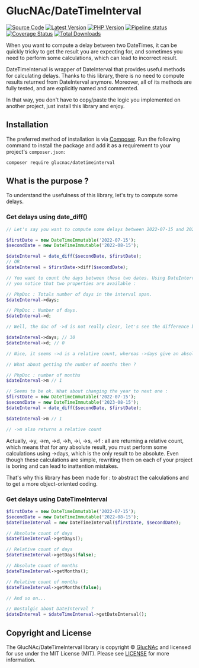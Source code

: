 # GlucNAc/DateTimeInterval

[![Source Code][badge-source]][source]
[![Latest Version][badge-release]][packagist]
[![PHP Version][badge-php]][php]
[![Pipeline status][badge-pipeline]][pipeline]
[![Coverage Status][badge-coverage]][coverage]
[![Total Downloads][badge-downloads]][downloads]

When you want to compute a delay between two DateTimes, it can be quickly tricky to get the result you are expecting for,
and sometimes you need to perform some calculations, which can lead to incorrect result.

DateTimeInterval is wrapper of DateInterval that provides useful methods for calculating delays. Thanks to this library,
there is no need to compute results returned from DateInterval anymore. Moreover, all of its methods are fully tested,
and are explicitly named and commented.

In that way, you don't have to copy/paste the logic you implemented on another project, just install this library and
enjoy.

## Installation

The preferred method of installation is via [Composer][]. Run the following
command to install the package and add it as a requirement to your project's
`composer.json`:

```bash
composer require glucnac/datetimeinterval
```

## What is the purpose ?

To understand the usefulness of this library, let's try to compute some delays.

### Get delays using date_diff()
```php
// Let's say you want to compute some delays between 2022-07-15 and 2022-08-15.

$firstDate = new DateTimeImmutable('2022-07-15');
$secondDate = new DateTimeImmutable('2022-08-15');

$dateInterval = date_diff($secondDate, $firstDate);
// OR
$dateInterval = $firstDate->diff($secondDate);

// You want to count the days between these two dates. Using DateInterval,
// you notice that two properties are available :

// PhpDoc : Totals number of days in the interval span.
$dateInterval->days;

// PhpDoc : Number of days.
$dateInterval->d;

// Well, the doc of ->d is not really clear, let's see the difference between these two returns

$dateInterval->days; // 30
$dateInterval->d; // 0

// Nice, it seems ->d is a relative count, whereas ->days give an absolute count

// What about getting the number of months then ?

// PhpDoc : number of months
$dateInterval->m // 1

// Seems to be ok. What about changing the year to next one :
$firstDate = new DateTimeImmutable('2022-07-15');
$secondDate = new DateTimeImmutable('2023-08-15');
$dateInterval = date_diff($secondDate, $firstDate);

$dateInterval->m // 1

// ->m also returns a relative count
```

Actually, ->y, ->m, ->d, ->h, ->i, ->s, ->f : all are returning a relative count, which means that for any absolute result,
you must perform some calculations using ->days, which is the only result to be absolute. Even though these calculations
are simple, rewriting them on each of your project is boring and can lead to inattention mistakes.

That's why this library has been made for : to abstract the calculations and to get a more object-oriented coding.

### Get delays using DateTimeInterval
```php
$firstDate = new DateTimeImmutable('2022-07-15');
$secondDate = new DateTimeImmutable('2022-08-15');
$dateTimeInterval = new DateTimeInterval($firstDate, $secondDate);

// Absolute count of days
$dateTimeInterval->getDays();

// Relative count of days
$dateTimeInterval->getDays(false);

// Absolute count of months
$dateTimeInterval->getMonths();

// Relative count of months
$dateTimeInterval->getMonths(false);

// And so on...

// Nostalgic about DateInterval ?
$dateInterval = $dateTimeInterval->getDateInterval();
```

## Copyright and License

The GlucNAc/DateTimeInterval library is copyright © [GlucNAc](https://gitlab.com/GlucNAc) and licensed for use under the
MIT License (MIT). Please see [LICENSE](https://gitlab.com/GlucNAc/DateTimeInterval/-/blob/master/LICENSE) for more information.


[composer]: http://getcomposer.org/

[badge-source]: http://img.shields.io/badge/source-GlucNAc/DateTimeInterval-blue.svg?style=flat-square
[badge-release]: https://img.shields.io/packagist/v/GlucNAc/DateTimeInterval.svg?style=flat-square&label=release
[badge-license]: https://img.shields.io/packagist/l/GlucNAc/DateTimeInterval.svg?style=flat-square
[badge-php]: https://img.shields.io/packagist/php-v/GlucNAc/DateTimeInterval.svg?style=flat-square
[badge-pipeline]: https://gitlab.com/GlucNAc/DateTimeInterval/badges/master/pipeline.svg
[badge-coverage]: https://gitlab.com/GlucNAc/DateTimeInterval/badges/master/coverage.svg
[badge-downloads]: https://img.shields.io/packagist/dt/GlucNAc/DateTimeInterval.svg?style=flat-square&colorB=mediumvioletred

[php]: https://php.net
[source]: https://gitlab.com/datetimetools/datetimeinterval
[packagist]: https://packagist.org/packages/GlucNAc/DateTimeInterval
[pipeline]: https://gitlab.com/GlucNAc/DateTimeInterval/-/commits/master
[coverage]: https://gitlab.com/GlucNAc/DateTimeInterval/-/commits/master
[downloads]: https://packagist.org/packages/GlucNAc/DateTimeInterval
